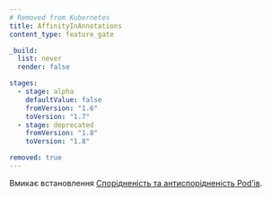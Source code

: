 ```yaml
---
# Removed from Kubernetes
title: AffinityInAnnotations
content_type: feature_gate

_build:
  list: never
  render: false

stages:
  - stage: alpha 
    defaultValue: false
    fromVersion: "1.6"
    toVersion: "1.7"
  - stage: deprecated
    fromVersion: "1.8"
    toVersion: "1.8"

removed: true
---
```

Вмикає встановлення [Спорідненість та антиспорідненість Podʼів](/docs/concepts/scheduling-eviction/assign-pod-node/#affinity-and-anti-affinity).
